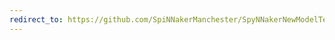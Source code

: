 ```yaml
---
redirect_to: https://github.com/SpiNNakerManchester/SpyNNakerNewModelTemplate/archive/3.0.0.zip
---
```

